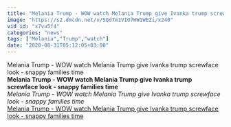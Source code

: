 ```yaml
---
title: "Melania Trump - WOW watch Melania Trump give Ivanka trump screwface look - snappy families time"
image: "https://s2.dmcdn.net/v/SQd7m1VIO7HW1WEZi/x240"
vid_id: "x7vu5f4"
categories: "news"
tags: ["Melania","Trump","watch"]
date: "2020-08-31T05:12:05+03:00"
---
```

Melania Trump - WOW watch Melania Trump give Ivanka trump screwface look - snappy families time<br><b>Melania Trump - WOW watch Melania Trump give Ivanka trump screwface look - snappy families time</b><br> <i>Melania Trump - WOW watch Melania Trump give Ivanka trump screwface look - snappy families time</i><br> <u>Melania Trump - WOW watch Melania Trump give Ivanka trump screwface look - snappy families time</u>
